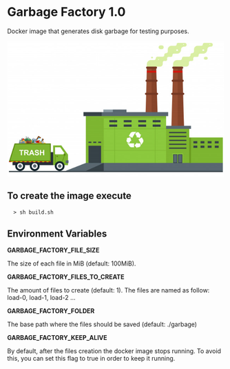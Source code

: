 # Garbage Factory 1.0
Docker image that generates disk garbage for testing purposes.

![alt text](https://github.com/lucaskenda/garbagefactory/blob/main/garbagefactory.png?raw=true)

## To create the image execute
```
  > sh build.sh
```

## Environment Variables

**GARBAGE_FACTORY_FILE_SIZE**

The size of each file in MiB (default: 100MiB).

**GARBAGE_FACTORY_FILES_TO_CREATE**

The amount of files to create (default: 1).
The files are named as follow: load-0, load-1, load-2 ...

**GARBAGE_FACTORY_FOLDER**

The base path where the files should be saved (default: ./garbage)

**GARBAGE_FACTORY_KEEP_ALIVE**

By default, after the files creation the docker image stops running.
To avoid this, you can set this flag to true in order to keep it running.
